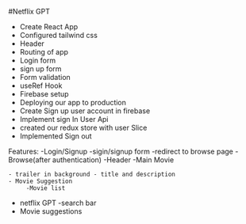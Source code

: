 #Netflix GPT

- Create React App
- Configured tailwind css
- Header
- Routing of app
- Login form
- sign up form
- Form validation
- useRef Hook
- Firebase setup
- Deploying our app to production
- Create Sign up user account in firebase
- Implement sign In User Api
- created our redux store with user Slice
- Implemented Sign out

Features:
-Login/Signup
-sigin/signup form
-redirect to browse page
-Browse(after authentication)
-Header
-Main Movie

    - trailer in background - title and description
    - Movie Suggestion
         -Movie list

- netflix GPT
  -search bar
- Movie suggestions
